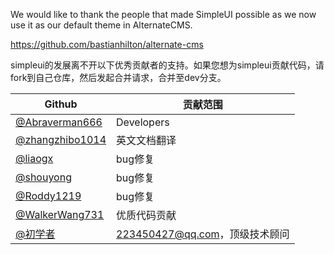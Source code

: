 We would like to thank the people that made SimpleUI possible as we now use it as our default theme in AlternateCMS.

https://github.com/bastianhilton/alternate-cms

simpleui的发展离不开以下优秀贡献者的支持。如果您想为simpleui贡献代码，请fork到自己仓库，然后发起合并请求，合并至dev分支。

|Github|贡献范围|
|------|------|
|[@Abraverman666](https://github.com/Abraverman666)|Developers|
|[@zhangzhibo1014](https://github.com/zhangzhibo1014)|英文文档翻译|
|[@liaogx](https://github.com/liaogx)|bug修复|
|[@shouyong](https://github.com/shouyong)|bug修复|
|[@Roddy1219](https://github.com/Roddy1219)|bug修复|
|[@WalkerWang731](https://github.com/WalkerWang731)|优质代码贡献|
|[@初学者](https://www.seejoke.com)|223450427@qq.com，顶级技术顾问|
  
